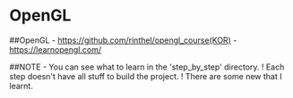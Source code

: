 # OpenGL

##OpenGL
    - https://github.com/rinthel/opengl_course(KOR)
    - https://learnopengl.com/

##NOTE
    - You can see what to learn in the 'step_by_step' directory.
        ! Each step doesn't have all stuff to build the project.
        ! There are some new that I learnt.
